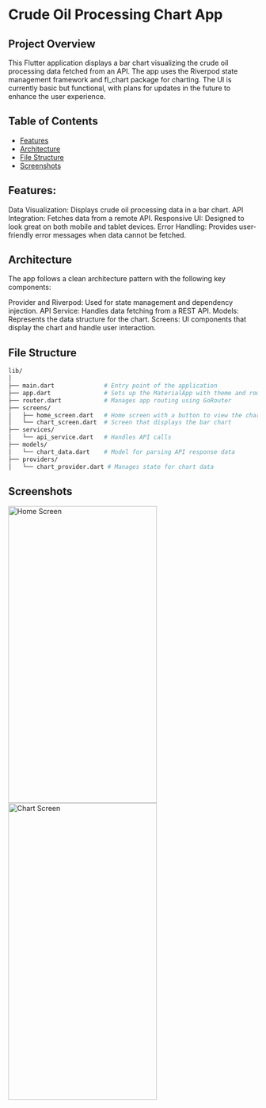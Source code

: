 # Crude Oil Processing Chart App

## Project Overview
This Flutter application displays a bar chart visualizing the crude oil processing data fetched from an API. The app uses the Riverpod state management framework and fl_chart package for charting. The UI is currently basic but functional, with plans for updates in the future to enhance the user experience.

## Table of Contents
- [Features](#features)
- [Architecture](#architecture)
- [File Structure](#filestructure)  
- [Screenshots](#screenshots)

## Features:
Data Visualization: Displays crude oil processing data in a bar chart.
API Integration: Fetches data from a remote API.
Responsive UI: Designed to look great on both mobile and tablet devices.
Error Handling: Provides user-friendly error messages when data cannot be fetched.

## Architecture
The app follows a clean architecture pattern with the following key components:

Provider and Riverpod: Used for state management and dependency injection.
API Service: Handles data fetching from a REST API.
Models: Represents the data structure for the chart.
Screens: UI components that display the chart and handle user interaction.

## File Structure
```sh
lib/
│
├── main.dart              # Entry point of the application 
├── app.dart               # Sets up the MaterialApp with theme and router
├── router.dart            # Manages app routing using GoRouter
├── screens/
│   ├── home_screen.dart   # Home screen with a button to view the chart
│   └── chart_screen.dart  # Screen that displays the bar chart
├── services/
│   └── api_service.dart   # Handles API calls
├── models/
│   └── chart_data.dart    # Model for parsing API response data
├── providers/
│   └── chart_provider.dart # Manages state for chart data
```
## Screenshots
<!-- Home Screen Screenshot -->
<img src="https://github.com/user-attachments/assets/6fc1b0ed-e2cd-4e3e-9f2c-063f4547e5cb" alt="Home Screen" width="300" height="600"/>

<!-- Chart Screen Screenshot -->
<img src="https://github.com/user-attachments/assets/2be1fd18-36d7-4f23-a59e-15d637fd7257" alt="Chart Screen" width="300" height="600"/>

